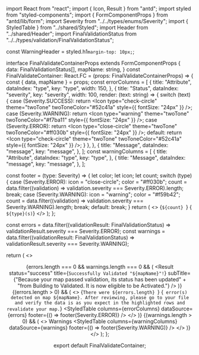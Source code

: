 import React from "react";
import { Icon, Result } from "antd";
import styled from "styled-components";
import { FormComponentProps } from "antd/lib/form";
import Severity from "../../types/enums/Severity";
import { StyledTable } from "../shared/Styled";
import Header from "../shared/Header";
import FinalValidationStatus from "../../types/validation/FinalValidationStatus";

const WarningHeader = styled.h1`
  margin-top: 10px;
`;

interface FinalValidateContainerProps extends FormComponentProps {
  data: FinalValidationStatus[],
  mapName: string,
}
const FinalValidateContainer: React.FC<FinalValidateContainerProps> = (props: FinalValidateContainerProps) => {
  const { data, mapName } = props;
  const errorColumns = [
    {
      title: "Attribute",
      dataIndex: "type",
      key: "type",
      width: 150,
    },
    {
      title: "Status",
      dataIndex: "severity",
      key: "severity",
      width: 100,
      render: (text: string) => {
        switch (text) {
          case (Severity.SUCCESS):
            return <Icon type="check-circle" theme="twoTone" twoToneColor="#52c41a" style={{ fontSize: "24px" }} />;
          case (Severity.WARNING):
            return <Icon type="warning" theme="twoTone" twoToneColor="#f7ba11" style={{ fontSize: "24px" }} />;
          case (Severity.ERROR):
            return <Icon type="close-circle" theme="twoTone" twoToneColor="#ff030b" style={{ fontSize: "24px" }} />;
          default:
            return <Icon type="check-circle" theme="twoTone" twoToneColor="#52c41a" style={{ fontSize: "24px" }} />;
        }
      },
    },
    {
      title: "Message",
      dataIndex: "message",
      key: "message",
    },
  ];
  const warningColumns = [
    {
      title: "Attribute",
      dataIndex: "type",
      key: "type",
    },
    {
      title: "Message",
      dataIndex: "message",
      key: "message",
    },
  ];

  const footer = (type: Severity) => {
    let color;
    let icon;
    let count;
    switch (type) {
      case (Severity.ERROR):
        icon = "close-circle";
        color = "#ff030b";
        count = data.filter((validation) => validation.severity === Severity.ERROR).length;
        break;
      case (Severity.WARNING):
        icon = "warning";
        color = "#f59b42";
        count = data.filter((validation) => validation.severity === Severity.WARNING).length;
        break;
      default:
        break;
    }
    return (
      <>
        {`${count} `}
        <Icon type={icon} theme="twoTone" twoToneColor={color} />
        {` ${type}(s)`}
      </>
    );
  };

  const errors = data.filter((validationResult: FinalValidationStatus) => validationResult.severity === Severity.ERROR);
  const warnings = data.filter((validationResult: FinalValidationStatus) => validationResult.severity === Severity.WARNING);

  return (
    <>
      <Header header="Final Validation Results" fontSize="16px" />
      {errors.length === 0 && warnings.length === 0 && (
      <Result
        status="success"
        title={`Successfully Validated "${mapName}"!`}
        subTitle={"Because your map passed validation, its status has been updated"
        + "from Building to Validated. It is now eligible to be Activated."}
      />
      )}
      {(errors.length > 0) && (
      <>
        {`There were ${errors.length} `}
        <Icon type="close-circle" theme="twoTone" twoToneColor="#ff030b" />
        {` error(s) detected on map ${mapName}. After reviewing, please go to your file 
          and verify the data is as you expect in the highlighted rows and revalidate your map.`}
        <StyledTable columns={errorColumns} dataSource={errors} footer={() => footer(Severity.ERROR)} />
      </>
      )}
      {(warnings.length > 0) && (
      <>
        <WarningHeader>Warnings</WarningHeader>
        <StyledTable columns={warningColumns} dataSource={warnings} footer={() => footer(Severity.WARNING)} />
      </>
      )}
    </>
  );
};




export default FinalValidateContainer;
